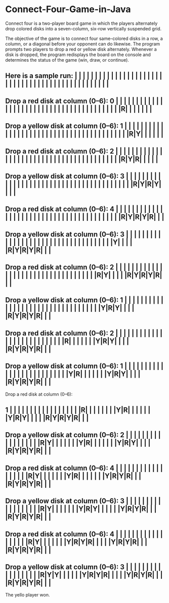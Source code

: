 # Connect-Four-Game-in-Java
Connect four is a two-player board game in which the players alternately drop colored disks into a seven-column, six-row vertically suspended grid.

The objective of the game is to connect four same-colored disks in a row, a column, or a diagonal before your opponent can do likewise. The program prompts two players to drop a red or yellow disk alternately. Whenever a disk is dropped, the program redisplays the board on the console and determines the status of the game (win, draw, or continue).

Here is a sample run:
| | | | | | | |
| | | | | | | |
| | | | | | | |
| | | | | | | |
| | | | | | | |
| | | | | | | |
---------------
Drop a red disk at column (0–6): 
0
| | | | | | | |
| | | | | | | |
| | | | | | | |
| | | | | | | |
| | | | | | | |
|R| | | | | | |
---------------
Drop a yellow disk at column (0–6): 
1
| | | | | | | |
| | | | | | | |
| | | | | | | |
| | | | | | | |
| | | | | | | |
|R|Y| | | | | |
---------------
Drop a red disk at column (0–6): 
2
| | | | | | | |
| | | | | | | |
| | | | | | | |
| | | | | | | |
| | | | | | | |
|R|Y|R| | | | |
---------------
Drop a yellow disk at column (0–6): 
3
| | | | | | | |
| | | | | | | |
| | | | | | | |
| | | | | | | |
| | | | | | | |
|R|Y|R|Y| | | |
---------------
Drop a red disk at column (0–6): 
4
| | | | | | | |
| | | | | | | |
| | | | | | | |
| | | | | | | |
| | | | | | | |
|R|Y|R|Y|R| | |
---------------
Drop a yellow disk at column (0–6): 
3
| | | | | | | |
| | | | | | | |
| | | | | | | |
| | | | | | | |
| | | |Y| | | |
|R|Y|R|Y|R| | |
---------------
Drop a red disk at column (0–6): 
2
| | | | | | | |
| | | | | | | |
| | | | | | | |
| | | | | | | |
| | |R|Y| | | |
|R|Y|R|Y|R| | |
---------------
Drop a yellow disk at column (0–6): 
1
| | | | | | | |
| | | | | | | |
| | | | | | | |
| | | | | | | |
| |Y|R|Y| | | |
|R|Y|R|Y|R| | |
---------------
Drop a red disk at column (0–6): 
2
| | | | | | | |
| | | | | | | |
| | | | | | | |
| | |R| | | | |
| |Y|R|Y| | | |
|R|Y|R|Y|R| | |
---------------
Drop a yellow disk at column (0–6): 
1
| | | | | | | |
| | | | | | | |
| | | | | | | |
| |Y|R| | | | |
| |Y|R|Y| | | |
|R|Y|R|Y|R| | |
---------------
Drop a red disk at column (0–6): 

1
| | | | | | | |
| | | | | | | |
| |R| | | | | |
| |Y|R| | | | |
| |Y|R|Y| | | |
|R|Y|R|Y|R| | |
---------------
Drop a yellow disk at column (0–6): 
2
| | | | | | | |
| | | | | | | |
| |R|Y| | | | |
| |Y|R| | | | |
| |Y|R|Y| | | |
|R|Y|R|Y|R| | |
---------------
Drop a red disk at column (0–6): 
4
| | | | | | | |
| | | | | | | |
| |R|Y| | | | |
| |Y|R| | | | |
| |Y|R|Y|R| | |
|R|Y|R|Y|R| | |
---------------
Drop a yellow disk at column (0–6): 
3
| | | | | | | |
| | | | | | | |
| |R|Y| | | | |
| |Y|R|Y| | | |
| |Y|R|Y|R| | |
|R|Y|R|Y|R| | |
---------------
Drop a red disk at column (0–6): 
4
| | | | | | | |
| | | | | | | |
| |R|Y| | | | |
| |Y|R|Y|R| | |
| |Y|R|Y|R| | |
|R|Y|R|Y|R| | |
---------------
Drop a yellow disk at column (0–6): 
3
| | | | | | | |
| | | | | | | |
| |R|Y|Y| | | |
| |Y|R|Y|R| | |
| |Y|R|Y|R| | |
|R|Y|R|Y|R| | |
---------------
The yello player won.
